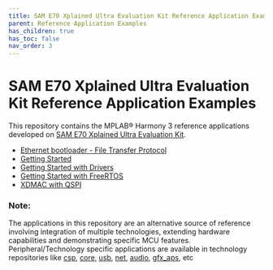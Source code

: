 ```yaml
---
title: SAM E70 Xplained Ultra Evaluation Kit Reference Application Examples
parent: Reference Application Examples
has_children: true
has_toc: false
nav_order: 3
---
```

# SAM E70 Xplained Ultra Evaluation Kit Reference Application Examples

This repository contains the MPLAB® Harmony 3 reference applications developed on [SAM E70 Xplained Ultra Evaluation Kit](https://www.microchip.com/Developmenttools/ProductDetails/DM320113).   

* [Ethernet bootloader - File Transfer Protocol](./ftp_bootloader/docs/readme.md)
* [Getting Started](./getting_started/docs/readme.md)
* [Getting Started with Drivers](./getting_started_drv/docs/readme.md)
* [Getting Started with FreeRTOS](./getting_started_freertos/docs/readme.md)
* [XDMAC with QSPI](./qspi_xdmac_read_write/docs/readme.md)

### **Note:** 
The applications in this repository are an alternative source of reference involving integration of multiple technologies, extending hardware capabilities and demonstrating specific MCU features. 
Peripheral/Technology specific applications are available in technology repositories like [csp](https://github.com/Microchip-MPLAB-Harmony/csp), [core](https://github.com/Microchip-MPLAB-Harmony/core), [usb](https://github.com/Microchip-MPLAB-Harmony/usb), [net](https://github.com/Microchip-MPLAB-Harmony/net), [audio](https://github.com/Microchip-MPLAB-Harmony/audio), [gfx_aps](https://github.com/Microchip-MPLAB-Harmony/gfx_apps), etc

